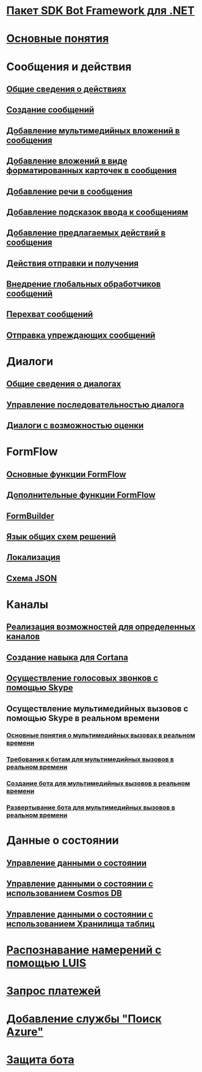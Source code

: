 # [Пакет SDK Bot Framework для .NET](bot-builder-dotnet-overview.md)
# [Основные понятия](bot-builder-dotnet-concepts.md)
# Сообщения и действия
## [Общие сведения о действиях](bot-builder-dotnet-activities.md)
## [Создание сообщений](bot-builder-dotnet-create-messages.md)
## [Добавление мультимедийных вложений в сообщения](bot-builder-dotnet-add-media-attachments.md)
## [Добавление вложений в виде форматированных карточек в сообщения](bot-builder-dotnet-add-rich-card-attachments.md)
<!-- ## [Send carousel of cards](bot-builder-dotnet-add-carousel-card.md) -->
## [Добавление речи в сообщения](bot-builder-dotnet-text-to-speech.md)
## [Добавление подсказок ввода к сообщениям](bot-builder-dotnet-add-input-hints.md)
## [Добавление предлагаемых действий в сообщения](bot-builder-dotnet-add-suggested-actions.md)
## [Действия отправки и получения](bot-builder-dotnet-connector.md)
## [Внедрение глобальных обработчиков сообщений](bot-builder-dotnet-global-handlers.md)
## [Перехват сообщений](bot-builder-dotnet-middleware.md)
## [Отправка упреждающих сообщений](bot-builder-dotnet-proactive-messages.md)
# Диалоги
## [Общие сведения о диалогах](bot-builder-dotnet-dialogs.md)
## [Управление последовательностью диалога](bot-builder-dotnet-manage-conversation-flow.md)
## [Диалоги с возможностью оценки](bot-builder-dotnet-scorable-dialogs.md)
# FormFlow
## [Основные функции FormFlow](bot-builder-dotnet-formflow.md)
## [Дополнительные функции FormFlow](bot-builder-dotnet-formflow-advanced.md)
## [FormBuilder](bot-builder-dotnet-formflow-formbuilder.md)
## [Язык общих схем решений](bot-builder-dotnet-formflow-pattern-language.md)
## [Локализация](bot-builder-dotnet-formflow-localize.md)
## [Схема JSON](bot-builder-dotnet-formflow-json-schema.md)
# Каналы
## [Реализация возможностей для определенных каналов](bot-builder-dotnet-channeldata.md)
## [Создание навыка для Cortana](bot-builder-dotnet-cortana-skill.md)
## [Осуществление голосовых звонков с помощью Skype](bot-builder-dotnet-audio-calls.md)
## Осуществление мультимедийных вызовов с помощью Skype в реальном времени
### [Основные понятия о мультимедийных вызовах в реальном времени](bot-builder-dotnet-real-time-media-concepts.md)
### [Требования к ботам для мультимедийных вызовов в реальном времени](bot-builder-dotnet-real-time-media-requirements.md)
### [Создание бота для мультимедийных вызовов в реальном времени](bot-builder-dotnet-real-time-audio-video-call-overview.md)
### [Развертывание бота для мультимедийных вызовов в реальном времени](bot-builder-dotnet-real-time-deploy-visual-studio.md)
# Данные о состоянии
## [Управление данными о состоянии](bot-builder-dotnet-state.md)
## [Управление данными о состоянии с использованием Cosmos DB](bot-builder-dotnet-state-azure-cosmosdb.md)
## [Управление данными о состоянии с использованием Хранилища таблиц](bot-builder-dotnet-state-azure-table-storage.md)
# [Распознавание намерений с помощью LUIS](bot-builder-dotnet-luis-dialogs.md)
# [Запрос платежей](bot-builder-dotnet-request-payment.md)
# [Добавление службы "Поиск Azure"](bot-builder-dotnet-search-azure.md)
# [Защита бота](bot-builder-dotnet-security.md)
